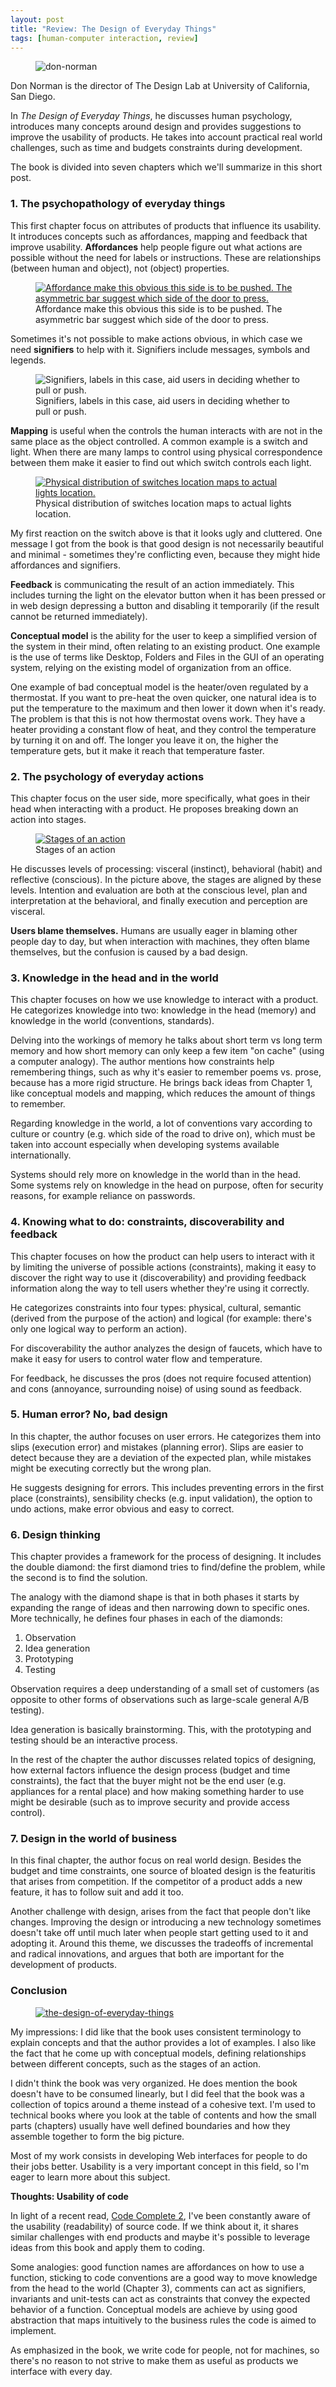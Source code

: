 ```yaml
---
layout: post
title: "Review: The Design of Everyday Things"
tags: [human-computer interaction, review]
---
```


<figure class="image_float_left">
    <img src="{{site.url}}/resources/blog/2016-09-06-review:-the-design-of-everyday-things/2222_09_don-norman.jpg" alt="don-norman" />
</figure>

Don Norman is the director of The Design Lab at University of California, San Diego.

In *The Design of Everyday Things*, he discusses human psychology, introduces many concepts around design and provides suggestions to improve the usability of products. He takes into account practical real world challenges, such as time and budgets constraints during development.

The book is divided into seven chapters which we'll summarize in this short post.
### 1. The psychopathology of everyday things
This first chapter focus on attributes of products that influence its usability. It introduces concepts such as affordances, mapping and feedback that improve usability. **Affordances** help people figure out what actions are possible without the need for labels or instructions. These are relationships (between human and object), not (object) properties.

<figure class="center_children">
    <a href="http://blogs.evergreen.edu/brookewalsh/files/2013/04/DSCN2110.jpg"><img src="{{site.url}}/resources/blog/2016-09-06-review:-the-design-of-everyday-things/2222_09_affordance.jpg" alt="Affordance make this obvious this side is to be pushed. The asymmetric bar suggest which side of the door to press." /></a>
    <figcaption> Affordance make this obvious this side is to be pushed. The asymmetric bar suggest which side of the door to press.</figcaption>
</figure>

Sometimes it's not possible to make actions obvious, in which case we need **signifiers** to help with it. Signifiers include messages, symbols and legends.

<figure class="center_children">
    <img src="{{site.url}}/resources/blog/2016-09-06-review:-the-design-of-everyday-things/2222_09_signifiers.jpg" alt="Signifiers, labels in this case, aid users in deciding whether to pull or push." />
    <figcaption> Signifiers, labels in this case, aid users in deciding whether to pull or push.</figcaption>
</figure>

**Mapping** is useful when the controls the human interacts with are not in the same place as the object controlled. A common example is a switch and light. When there are many lamps to control using physical correspondence between them make it easier to find out which switch controls each light.

<figure class="center_children">
    <a href="http://www.theatlantic.com/technology/archive/2013/11/the-little-switch/281041/"><img src="{{site.url}}/resources/blog/2016-09-06-review:-the-design-of-everyday-things/2222_09_mapping.jpg" alt="Physical distribution of switches location maps to actual lights location." /></a>
    <figcaption> Physical distribution of switches location maps to actual lights location.</figcaption>
</figure>

My first reaction on the switch above is that it looks ugly and cluttered. One message I got from the book is that good design is not necessarily beautiful and minimal - sometimes they're conflicting even, because they might hide affordances and signifiers.

**Feedback** is communicating the result of an action immediately. This includes turning the light on the elevator button when it has been pressed or in web design depressing a button and disabling it temporarily (if the result cannot be returned immediately).

**Conceptual model** is the ability for the user to keep a simplified version of the system in their mind, often relating to an existing product. One example is the use of terms like Desktop, Folders and Files in the GUI of an operating system, relying on the existing model of organization from an office.

One example of bad conceptual model is the heater/oven regulated by a thermostat. If you want to pre-heat the oven quicker, one natural idea is to put the temperature to the maximum and then lower it down when it's ready. The problem is that this is not how thermostat ovens work. They have a heater providing a constant flow of heat, and they control the temperature by turning it on and off. The longer you leave it on, the higher the temperature gets, but it make it reach that temperature faster.
### 2. The psychology of everyday actions
This chapter focus on the user side, more specifically, what goes in their head when interacting with a product. He proposes breaking down an action into stages.

<figure class="center_children">
    <a href="https://kunigami.files.wordpress.com/2222/09/action-cropped.png"><img src="{{site.url}}/resources/blog/2016-09-06-review:-the-design-of-everyday-things/2222_09_action-cropped.png" alt="Stages of an action" /></a>
    <figcaption> Stages of an action</figcaption>
</figure>

He discusses levels of processing: visceral (instinct), behavioral (habit) and reflective (conscious). In the picture above, the stages are aligned by these levels. Intention and evaluation are both at the conscious level, plan and interpretation at the behavioral, and finally execution and perception are visceral.

**Users blame themselves.** Humans are usually eager in blaming other people day to day, but when interaction with machines, they often blame themselves, but the confusion is caused by a bad design.
### 3. Knowledge in the head and in the world
This chapter focuses on how we use knowledge to interact with a product. He categorizes knowledge into two: knowledge in the head (memory) and knowledge in the world (conventions, standards).

Delving into the workings of memory he talks about short term vs long term memory and how short memory can only keep a few item "on cache" (using a computer analogy). The author mentions how constraints help remembering things, such as why it's easier to remember poems vs. prose, because has a more rigid structure. He brings back ideas from Chapter 1, like conceptual models and mapping, which reduces the amount of things to remember.

Regarding knowledge in the world, a lot of conventions vary according to culture or country (e.g. which side of the road to drive on), which must be taken into account especially when developing systems available internationally.

Systems should rely more on knowledge in the world than in the head. Some systems rely on knowledge in the head on purpose, often for security reasons, for example reliance on passwords.
### 4. Knowing what to do: constraints, discoverability and feedback
This chapter focuses on how the product can help users to interact with it by limiting the universe of possible actions (constraints), making it easy to discover the right way to use it (discoverability) and providing feedback information along the way to tell users whether they're using it correctly.

He categorizes constraints into four types: physical, cultural, semantic (derived from the purpose of the action) and logical (for example: there's only one logical way to perform an action).

For discoverability the author analyzes the design of faucets, which have to make it easy for users to control water flow and temperature.

For feedback, he discusses the pros (does not require focused attention) and cons (annoyance, surrounding noise) of using sound as feedback.
### 5. Human error? No, bad design
In this chapter, the author focuses on user errors. He categorizes them into slips (execution error) and mistakes (planning error). Slips are easier to detect because they are a deviation of the expected plan, while mistakes might be executing correctly but the wrong plan.

He suggests designing for errors. This includes preventing errors in the first place (constraints), sensibility checks (e.g. input validation), the option to undo actions, make error obvious and easy to correct.
### 6. Design thinking
This chapter provides a framework for the process of designing. It includes the double diamond: the first diamond tries to find/define the problem, while the second is to find the solution.

The analogy with the diamond shape is that in both phases it starts by expanding the range of ideas and then narrowing down to specific ones. More technically, he defines four phases in each of the diamonds:

1. Observation
2. Idea generation
3. Prototyping
4. Testing

Observation requires a deep understanding of a small set of customers (as opposite to other forms of observations such as large-scale general A/B testing).

Idea generation is basically brainstorming. This, with the prototyping and testing should be an interactive process.

In the rest of the chapter the author discusses related topics of designing, how external factors influence the design process (budget and time constraints), the fact that the buyer might not be the end user (e.g. appliances for a rental place) and how making something harder to use might be desirable (such as to improve security and provide access control).
### 7. Design in the world of business
In this final chapter, the author focus on real world design. Besides the budget and time constraints, one source of bloated design is the featuritis that arises from competition. If the competitor of a product adds a new feature, it has to follow suit and add it too.

Another challenge with design, arises from the fact that people don't like changes. Improving the design or introducing a new technology sometimes doesn't take off until much later when people start getting used to it and adopting it. Around this theme, we discusses the tradeoffs of incremental and radical innovations, and argues that both are important for the development of products.
### Conclusion
<figure>
    <a href="https://www.amazon.com/Design-Everyday-Things-Revised-Expanded/dp/0465050654"><img src="{{site.url}}/resources/blog/2016-09-06-review:-the-design-of-everyday-things/2222_09_the-design-of-everyday-things.jpg" alt="the-design-of-everyday-things" /></a>
</figure>

My impressions: I did like that the book uses consistent terminology to explain concepts and that the author provides a lot of examples. I also like the fact that he come up with conceptual models, defining relationships between different concepts, such as the stages of an action.

I didn't think the book was very organized. He does mention the book doesn't have to be consumed linearly, but I did feel that the book was a collection of topics around a theme instead of a cohesive text. I'm used to technical books where you look at the table of contents and how the small parts (chapters) usually have well defined boundaries and how they assemble together to form the big picture.

Most of my work consists in developing Web interfaces for people to do their jobs better. Usability is a very important concept in this field, so I'm eager to learn more about this subject.

**Thoughts: Usability of code**


In light of a recent read, [Code Complete 2]({{site.url}}/blog/2016/06/01/review:-code-complete-2.html), I've been constantly aware of the usability (readability) of source code. If we think about it, it shares similar challenges with end products and maybe it's possible to leverage ideas from this book and apply them to coding.

Some analogies: good function names are affordances on how to use a function, sticking to code conventions are a good way to move knowledge from the head to the world (Chapter 3), comments can act as signifiers, invariants and unit-tests can act as constraints that convey the expected behavior of a function. Conceptual models are achieve by using good abstraction that maps intuitively to the business rules the code is aimed to implement.

As emphasized in the book, we write code for people, not for machines, so there's no reason to not strive to make them as useful as products we interface with every day.